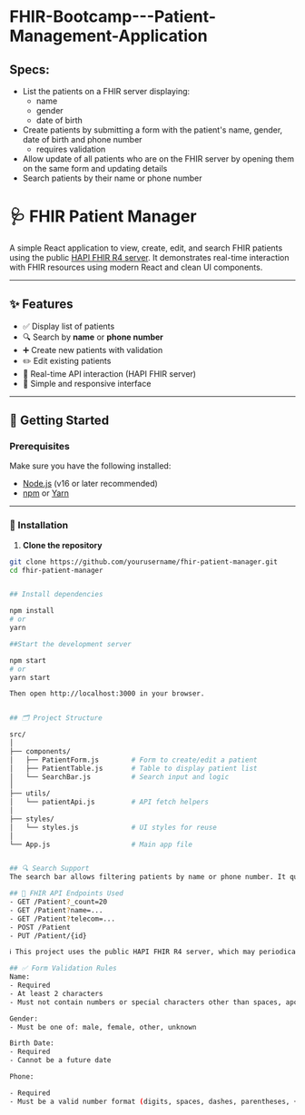 # FHIR-Bootcamp---Patient-Management-Application

## Specs:

- List the patients on a FHIR server displaying:
  - name
  - gender
  - date of birth
- Create patients by submitting a form with the patient's name, gender, date of birth and phone number
  - requires validation
- Allow update of all patients who are on the FHIR server by opening them on the same form and updating details
- Search patients by their name or phone number


# 🩺 FHIR Patient Manager

A simple React application to view, create, edit, and search FHIR patients using the public [HAPI FHIR R4 server](https://hapi.fhir.org/). It demonstrates real-time interaction with FHIR resources using modern React and clean UI components.

---

## ✨ Features

- ✅ Display list of patients
- 🔍 Search by **name** or **phone number**
- ➕ Create new patients with validation
- ✏️ Edit existing patients
- 📡 Real-time API interaction (HAPI FHIR server)
- 💄 Simple and responsive interface

---

## 🚀 Getting Started

### Prerequisites

Make sure you have the following installed:

- [Node.js](https://nodejs.org/) (v16 or later recommended)
- [npm](https://www.npmjs.com/) or [Yarn](https://yarnpkg.com/)

---

### 🔧 Installation

1. **Clone the repository**

```bash
git clone https://github.com/yourusername/fhir-patient-manager.git
cd fhir-patient-manager


## Install dependencies

npm install
# or
yarn

##Start the development server

npm start
# or
yarn start

Then open http://localhost:3000 in your browser.


## 🗂️ Project Structure

src/
│
├── components/
│   ├── PatientForm.js        # Form to create/edit a patient
│   ├── PatientTable.js       # Table to display patient list
│   └── SearchBar.js          # Search input and logic
│
├── utils/
│   └── patientApi.js         # API fetch helpers
│
├── styles/
│   └── styles.js             # UI styles for reuse
│
└── App.js                    # Main app file


## 🔍 Search Support
The search bar allows filtering patients by name or phone number. It queries the HAPI FHIR API on submit. Results are merged client-side and deduplicated.

## 📡 FHIR API Endpoints Used
- GET /Patient?_count=20
- GET /Patient?name=...
- GET /Patient?telecom=...
- POST /Patient
- PUT /Patient/{id}

ℹ️ This project uses the public HAPI FHIR R4 server, which may periodically reset its data.

## ✅ Form Validation Rules
Name:
- Required
- At least 2 characters
- Must not contain numbers or special characters other than spaces, apostrophes, or hyphens

Gender:
- Must be one of: male, female, other, unknown

Birth Date:
- Required
- Cannot be a future date

Phone:

- Required
- Must be a valid number format (digits, spaces, dashes, parentheses, +)